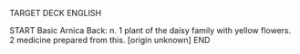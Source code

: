 TARGET DECK
ENGLISH

START
Basic
Arnica
Back: n. 1 plant of the daisy family with yellow flowers. 2 medicine prepared from this. [origin unknown]
END
